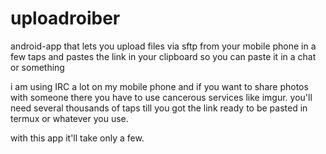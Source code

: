 # uploadroiber
android-app that lets you upload files via sftp from your mobile phone in a few taps and pastes the link in your clipboard so you can paste it in a chat or something

i am using IRC a lot on my mobile phone and if you want to share photos with someone there you have to use cancerous services like imgur.
you'll need several thousands of taps till you got the link ready to be pasted in termux or whatever you use.

with this app it'll take only a few. 
